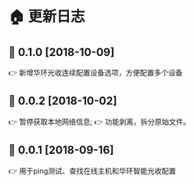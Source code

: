 # 🏠 更新日志

## 🐧 0.1.0 [2018-10-09]

👉 新增华环光收连续配置设备选项，方便配置多个设备

## 🐧 0.0.2 [2018-10-02]

👉 暂停获取本地网络信息;
👉 功能剥离，拆分原始文件。

## 🐧 0.0.1 [2018-09-16]

👉 用于ping测试、查找在线主机和华环智能光收配置
